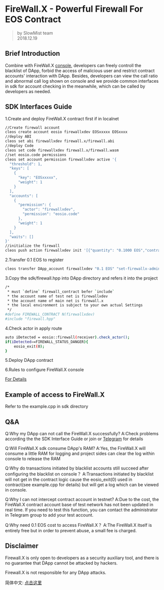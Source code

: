 # FireWall.X - Powerful Firewall For EOS Contract

> by SlowMist team  
> 2018.12.19  

## Brief Introduction

Combine with FireWall.X [console](https://firewallx.io/console/#/dapp), developers can freely controll the blacklist of DApp, forbid the access of malicious user and restrict contract accounts' interaction with DApp. Besides, developers can view the call ratio and abnormal call log shown on console and we provide common interfaces in sdk for account checking in the meanwhile, which can be called by developers as needed.

## SDK Interfaces Guide

1.Create and deploy FireWall.X contract first if in localnet

```bash
//Create firewall account
cleos create account eosio firewallxdev EOSxxxxx EOSxxxx
//deploy ABI
cleos set abi firewallxdev firewall.x/firewall.abi
//deploy Code
cleos set code firewallxdev firewall.x/firewall.wasm
//set eosio.code permissions
cleos set account permission firewallxdev active '{
  "threshold": 1,
  "keys": [
    {
      "key": "EOSxxxxx",
      "weight": 1
    }
  ],
  "accounts": [
    {
      "permission": {
        "actor": "firewallxdev",
        "permission": "eosio.code"
      },
      "weight": 1
    }
  ],
  "waits": []
}'
//initialize the firewall
cleos push action firewallxdev init '[{"quantity": "0.1000 EOS","contract": "eosio.token"},0,1000,1000,0]' -p firewallxdev

```

2.Transfer 0.1 EOS to register

```bash
cleos transfer DApp_account firewallxdev "0.1 EOS" "set-firewallx-admin:admin_account" -p DApp_account@active
```

3.Copy the sdk/firewall.hpp into DApp directory and refers it  into the project

```bash
/*
 * must `define` firewall_contract befer `include`
 * the account name of test net is firewallxdev
 * the account name of main net is firewall.x
 * the local environment is subject to your own actual Settings
 */
#define FIREWALL_CONTRACT N(firewallxdev)
#include "firewall.hpp"
```

4.Check actor in apply route

```bash
auto iDetected = eosio::firewall(receiver).check_actor();
if(iDetected==FIREWALL_STATUS_DANGER){
    eosio_exit(0);
}
```

5.Deploy DApp contract

6.Rules to configure FireWall.X console

[For Details](console_EN.md)

## Example of access to FireWall.X

Refer to the example.cpp in sdk directory

## Q&A

Q:Why my DApp can not call the FireWall.X successfully?
A:Check problems according the the SDK Interface Guide or join or [Telegram](https://t.me/firewallx_io) for details

Q:Will FireWall.X sdk consume DApp's RAM?
A:Yes, the FireWall.X will consume a little RAM for logging and project sides can clear the log within console to release the RAM

Q:Why do transactions initiated by blacklist accounts still succeed after configuring the blacklist on console？
A:Transactions initiated by blacklist will not get in the contract logic cause the eosio_exit(0) used in contract(see example.cpp for details) but will get a log which can be viewed in console.

Q:Why I can not intercept contract account in testnet?
A:Due to the cost, the FireWall.X contract account base of test network has not been updated in real time. If you need to test this function, you can contact the administrator in Telegram group to add your test account.

Q:Why need 0.1 EOS cost to access FireWall.X？
A:The FireWall.X itself is entirely free but in order to prevent abuse, a small fee is charged.

## Disclaimer

Firewall.X is only open to developers as a security auxiliary tool, and there is no guarantee that DApp cannot be attacked by hackers.

Firewall.X is not responsible for any DApp attacks.

简体中文: [点击这里](/README.md)  